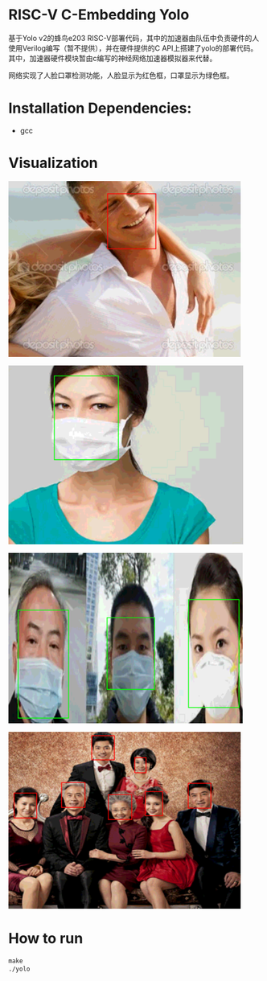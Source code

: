 # RISC-V C-Embedding Yolo
基于Yolo v2的蜂鸟e203 RISC-V部署代码，其中的加速器由队伍中负责硬件的人使用Verilog编写（暂不提供），并在硬件提供的C API上搭建了yolo的部署代码。其中，加速器硬件模块暂由c编写的神经网络加速器模拟器来代替。

网络实现了人脸口罩检测功能，人脸显示为红色框，口罩显示为绿色框。

# Installation Dependencies:
- gcc

# Visualization
![Image](./example_result/demo.png)

![Image](./example_result/demo2.png)

![Image](./example_result/demo3.png)

![Image](./example_result/demo4.png)

# How to run

```Shell
make
./yolo
```

